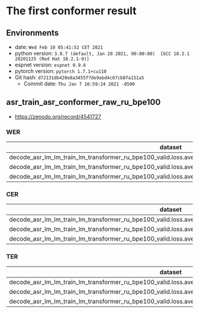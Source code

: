 <!-- Generated by scripts/utils/show_asr_result.sh -->
# The first conformer result
## Environments
- date: `Wed Feb 10 05:41:52 CET 2021`
- python version: `3.8.7 (default, Jan 20 2021, 00:00:00)  [GCC 10.2.1 20201125 (Red Hat 10.2.1-9)]`
- espnet version: `espnet 0.9.6`
- pytorch version: `pytorch 1.7.1+cu110`
- Git hash: `d72131db420e8a3455f7de9abd4c67cb8fa151a5`
  - Commit date: `Thu Jan 7 16:59:24 2021 -0500`

## asr_train_asr_conformer_raw_ru_bpe100
- https://zenodo.org/record/4541727
### WER

|dataset|Snt|Wrd|Corr|Sub|Del|Ins|Err|S.Err|
|---|---|---|---|---|---|---|---|---|
|decode_asr_lm_lm_train_lm_transformer_ru_bpe100_valid.loss.ave_asr_model_valid.acc.ave/asr_calls_2_val|12950|79190|70.2|16.1|13.7|1.5|31.3|73.6|
|decode_asr_lm_lm_train_lm_transformer_ru_bpe100_valid.loss.ave_asr_model_valid.acc.ave/buriy_audiobooks_2_val|7850|39721|85.5|11.7|2.8|5.0|19.4|63.7|
|decode_asr_lm_lm_train_lm_transformer_ru_bpe100_valid.loss.ave_asr_model_valid.acc.ave/public_youtube700_val|7311|42317|82.6|10.6|6.8|1.5|18.9|56.9|

### CER

|dataset|Snt|Wrd|Corr|Sub|Del|Ins|Err|S.Err|
|---|---|---|---|---|---|---|---|---|
|decode_asr_lm_lm_train_lm_transformer_ru_bpe100_valid.loss.ave_asr_model_valid.acc.ave/asr_calls_2_val|12950|439657|85.3|3.6|11.2|1.5|16.2|73.6|
|decode_asr_lm_lm_train_lm_transformer_ru_bpe100_valid.loss.ave_asr_model_valid.acc.ave/buriy_audiobooks_2_val|7850|245583|96.3|1.0|2.8|2.3|6.0|63.7|
|decode_asr_lm_lm_train_lm_transformer_ru_bpe100_valid.loss.ave_asr_model_valid.acc.ave/public_youtube700_val|7311|254124|93.5|1.6|5.0|1.1|7.7|56.9|

### TER

|dataset|Snt|Wrd|Corr|Sub|Del|Ins|Err|S.Err|
|---|---|---|---|---|---|---|---|---|
|decode_asr_lm_lm_train_lm_transformer_ru_bpe100_valid.loss.ave_asr_model_valid.acc.ave/asr_calls_2_val|12950|305580|82.1|5.9|11.9|1.2|19.1|73.6|
|decode_asr_lm_lm_train_lm_transformer_ru_bpe100_valid.loss.ave_asr_model_valid.acc.ave/buriy_audiobooks_2_val|7850|169662|94.9|2.2|2.9|2.0|7.1|63.7|
|decode_asr_lm_lm_train_lm_transformer_ru_bpe100_valid.loss.ave_asr_model_valid.acc.ave/public_youtube700_val|7311|174265|92.0|2.8|5.2|0.9|8.9|56.9|
